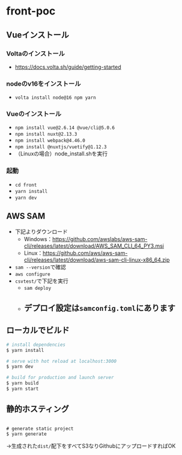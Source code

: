 # front-poc

## Vueインストール
### Voltaのインストール
  - https://docs.volta.sh/guide/getting-started
### nodeのv16をインストール
- `volta install node@16 npm yarn`
### Vueのインストール
- `npm install vue@2.6.14 @vue/cli@5.0.6`
- `npm install nuxt@2.13.3`
- `npm install webpack@4.46.0`
- `npm install @nuxtjs/vuetify@1.12.3`
- （Linuxの場合）node_install.shを実行

### 起動
- `cd front`
- `yarn install`
- `yarn dev`

## AWS SAM
- 下記よりダウンロード
  - Windows：https://github.com/awslabs/aws-sam-cli/releases/latest/download/AWS_SAM_CLI_64_PY3.msi
  - Linux：https://github.com/aws/aws-sam-cli/releases/latest/download/aws-sam-cli-linux-x86_64.zip
- `sam --version`で確認
- `aws configure`
- `csvtest/`で下記を実行
  - `sam deploy`
  - デプロイ設定は`samconfig.toml`にあります
    - 



## ローカルでビルド

```bash
# install dependencies
$ yarn install

# serve with hot reload at localhost:3000
$ yarn dev

# build for production and launch server
$ yarn build
$ yarn start

```

## 静的ホスティング

```

# generate static project
$ yarn generate
```
→生成された`dist/`配下をすべてS3なりGithubにアップロードすればOK
